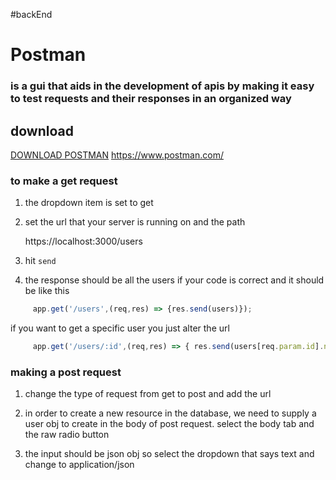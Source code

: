 #backEnd 
# Postman

### is a gui that aids in the development of apis by making it easy to test requests and their responses in an organized way

## download
[DOWNLOAD POSTMAN](https://www.postman.com/)
https://www.postman.com/

### to make a get request

1. the dropdown item is set to get

2. set the url that your server is running on and the path
   
     https://localhost:3000/users

3. hit `send`

4. the response should be all the users if your code is correct and it should be like this
```js
     app.get('/users',(req,res) => {res.send(users)});
```
if you want to get a specific user you just alter the url
```js
     app.get('/users/:id',(req,res) => { res.send(users[req.param.id].name)});
```
### making a post request

1. change the type of request from get to post and add the url

2. in order to create a new resource in the database, we need to supply a user obj to create in the body of post request. select the body tab and the raw radio button

3. the input should be json obj so select the dropdown that says text and change to application/json